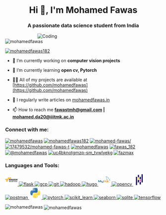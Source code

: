 <h1 align="center">Hi 👋, I'm Mohamed Fawas</h1>
<h3 align="center">A passionate data science student from India</h3>
<img align="right" alt="Coding" width="400" src="https://camo.githubusercontent.com/0566e9e876b72de261ac0af697319bfeff72682acde05daac0d5760b548cfc9d/68747470733a2f2f692e70696e696d672e636f6d2f6f726967696e616c732f36382f66332f66662f36386633666638646463313639396636323334616265653465316435386464392e676966">

<p align="left"> <img src="https://komarev.com/ghpvc/?username=mohamedfawas&label=Profile%20views&color=0e75b6&style=flat" alt="mohamedfawas" /> </p>

<p align="left"> <a href="https://twitter.com/mohamedfawas182" target="blank"><img src="https://img.shields.io/twitter/follow/mohamedfawas182?logo=twitter&style=for-the-badge" alt="mohamedfawas182" /></a> </p>

- 🔭 I’m currently working on **computer vision projects**

- 🌱 I’m currently learning **open cv, Pytorch**

- 👨‍💻 All of my projects are available at [https://github.com/mohamedfawas](https://github.com/mohamedfawas)

- 📝 I regularly write articles on [mohamedfawas.in](mohamedfawas.in)

- 📫 How to reach me **fawastmh@gmail.com | mohamed.da20@iiitmk.ac.in**

<h3 align="left">Connect with me:</h3>
<p align="left">
<a href="https://dev.to/mohamedfawas" target="blank"><img align="center" src="https://raw.githubusercontent.com/rahuldkjain/github-profile-readme-generator/master/src/images/icons/Social/devto.svg" alt="mohamedfawas" height="30" width="40" /></a>
<a href="https://twitter.com/mohamedfawas182" target="blank"><img align="center" src="https://raw.githubusercontent.com/rahuldkjain/github-profile-readme-generator/master/src/images/icons/Social/twitter.svg" alt="mohamedfawas182" height="30" width="40" /></a>
<a href="https://linkedin.com/in/mohamed-fawas/" target="blank"><img align="center" src="https://raw.githubusercontent.com/rahuldkjain/github-profile-readme-generator/master/src/images/icons/Social/linked-in-alt.svg" alt="mohamed-fawas/" height="30" width="40" /></a>
<a href="https://stackoverflow.com/users/17479532/mohamed-fawas-t" target="blank"><img align="center" src="https://raw.githubusercontent.com/rahuldkjain/github-profile-readme-generator/master/src/images/icons/Social/stack-overflow.svg" alt="17479532/mohamed-fawas-t" height="30" width="40" /></a>
<a href="https://kaggle.com/mohamedfawas" target="blank"><img align="center" src="https://raw.githubusercontent.com/rahuldkjain/github-profile-readme-generator/master/src/images/icons/Social/kaggle.svg" alt="mohamedfawas" height="30" width="40" /></a>
<a href="https://instagram.com/fawas_182" target="blank"><img align="center" src="https://raw.githubusercontent.com/rahuldkjain/github-profile-readme-generator/master/src/images/icons/Social/instagram.svg" alt="fawas_182" height="30" width="40" /></a>
<a href="https://medium.com/@mohamedfawas" target="blank"><img align="center" src="https://raw.githubusercontent.com/rahuldkjain/github-profile-readme-generator/master/src/images/icons/Social/medium.svg" alt="@mohamedfawas" height="30" width="40" /></a>
<a href="https://www.youtube.com/c/uc4bknotgmzp-sm_tvwlyekg" target="blank"><img align="center" src="https://raw.githubusercontent.com/rahuldkjain/github-profile-readme-generator/master/src/images/icons/Social/youtube.svg" alt="uc4bknotgmzp-sm_tvwlyekg" height="30" width="40" /></a>
<a href="https://www.hackerrank.com/fazmax" target="blank"><img align="center" src="https://raw.githubusercontent.com/rahuldkjain/github-profile-readme-generator/master/src/images/icons/Social/hackerrank.svg" alt="fazmax" height="30" width="40" /></a>
</p>

<h3 align="left">Languages and Tools:</h3>
<p align="left"> <a href="https://aws.amazon.com" target="_blank" rel="noreferrer"> <img src="https://raw.githubusercontent.com/devicons/devicon/master/icons/amazonwebservices/amazonwebservices-original-wordmark.svg" alt="aws" width="40" height="40"/> </a> <a href="https://flask.palletsprojects.com/" target="_blank" rel="noreferrer"> <img src="https://www.vectorlogo.zone/logos/pocoo_flask/pocoo_flask-icon.svg" alt="flask" width="40" height="40"/> </a> <a href="https://cloud.google.com" target="_blank" rel="noreferrer"> <img src="https://www.vectorlogo.zone/logos/google_cloud/google_cloud-icon.svg" alt="gcp" width="40" height="40"/> </a> <a href="https://git-scm.com/" target="_blank" rel="noreferrer"> <img src="https://www.vectorlogo.zone/logos/git-scm/git-scm-icon.svg" alt="git" width="40" height="40"/> </a> <a href="https://hadoop.apache.org/" target="_blank" rel="noreferrer"> <img src="https://www.vectorlogo.zone/logos/apache_hadoop/apache_hadoop-icon.svg" alt="hadoop" width="40" height="40"/> </a> <a href="https://gohugo.io/" target="_blank" rel="noreferrer"> <img src="https://api.iconify.design/logos-hugo.svg" alt="hugo" width="40" height="40"/> </a> <a href="https://www.mysql.com/" target="_blank" rel="noreferrer"> <img src="https://raw.githubusercontent.com/devicons/devicon/master/icons/mysql/mysql-original-wordmark.svg" alt="mysql" width="40" height="40"/> </a> <a href="https://opencv.org/" target="_blank" rel="noreferrer"> <img src="https://www.vectorlogo.zone/logos/opencv/opencv-icon.svg" alt="opencv" width="40" height="40"/> </a> <a href="https://pandas.pydata.org/" target="_blank" rel="noreferrer"> <img src="https://raw.githubusercontent.com/devicons/devicon/2ae2a900d2f041da66e950e4d48052658d850630/icons/pandas/pandas-original.svg" alt="pandas" width="40" height="40"/> </a> <a href="https://postman.com" target="_blank" rel="noreferrer"> <img src="https://www.vectorlogo.zone/logos/getpostman/getpostman-icon.svg" alt="postman" width="40" height="40"/> </a> <a href="https://www.python.org" target="_blank" rel="noreferrer"> <img src="https://raw.githubusercontent.com/devicons/devicon/master/icons/python/python-original.svg" alt="python" width="40" height="40"/> </a> <a href="https://pytorch.org/" target="_blank" rel="noreferrer"> <img src="https://www.vectorlogo.zone/logos/pytorch/pytorch-icon.svg" alt="pytorch" width="40" height="40"/> </a> <a href="https://scikit-learn.org/" target="_blank" rel="noreferrer"> <img src="https://upload.wikimedia.org/wikipedia/commons/0/05/Scikit_learn_logo_small.svg" alt="scikit_learn" width="40" height="40"/> </a> <a href="https://seaborn.pydata.org/" target="_blank" rel="noreferrer"> <img src="https://seaborn.pydata.org/_images/logo-mark-lightbg.svg" alt="seaborn" width="40" height="40"/> </a> <a href="https://www.sqlite.org/" target="_blank" rel="noreferrer"> <img src="https://www.vectorlogo.zone/logos/sqlite/sqlite-icon.svg" alt="sqlite" width="40" height="40"/> </a> <a href="https://www.tensorflow.org" target="_blank" rel="noreferrer"> <img src="https://www.vectorlogo.zone/logos/tensorflow/tensorflow-icon.svg" alt="tensorflow" width="40" height="40"/> </a> </p>

<p><img align="left" src="https://github-readme-stats.vercel.app/api/top-langs?username=mohamedfawas&show_icons=true&locale=en&layout=compact" alt="mohamedfawas" /></p>

<p>&nbsp;<img align="center" src="https://github-readme-stats.vercel.app/api?username=mohamedfawas&show_icons=true&locale=en" alt="mohamedfawas" /></p>

